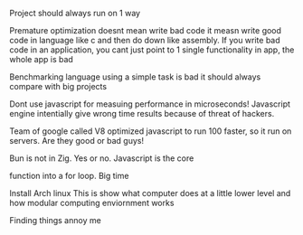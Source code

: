 Project should always run on 1 way

Premature optimization doesnt mean write bad code it measn write good code in language like c and then do down like assembly. If you write bad code in an application, you cant just point to 1 single functionality in app, the whole app is bad

Benchmarking language using a simple task is bad it should always compare with big projects

Dont use javascript for measuing performance in microseconds! Javascript engine intentially give wrong time results because of threat of hackers.

Team of google called V8 optimized javascript to run 100 faster, so it run on servers. Are they good or bad guys!

Bun is not in Zig. Yes or no. Javascript is the core

function into a for loop. Big time

Install Arch linux
This is show what computer does at a little lower level and how modular computing enviornment works

Finding things annoy me


